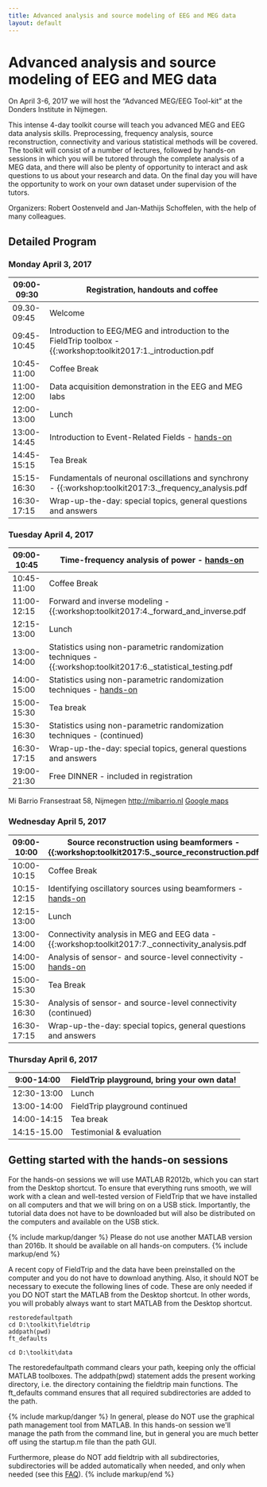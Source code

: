 ```yaml
---
title: Advanced analysis and source modeling of EEG and MEG data
layout: default
---
```


# Advanced analysis and source modeling of EEG and MEG data

On April 3-6, 2017 we will host the “Advanced MEG/EEG Tool-kit” at the Donders Institute in Nijmegen.

This intense 4-day toolkit course will teach you advanced MEG and EEG data analysis skills. Preprocessing, frequency analysis, source reconstruction, connectivity and various statistical methods will be covered. The toolkit will consist of a number of lectures, followed by hands-on sessions in which you will be tutored through the complete analysis of a MEG data, and there will also be plenty of opportunity to interact and ask questions to us about your research and data. On the final day you will have the opportunity to work on your own dataset under supervision of the tutors.

Organizers: Robert Oostenveld and Jan-Mathijs Schoffelen, with the help of many colleagues.

## Detailed Program

### Monday April 3, 2017

 | 09:00-09:30 | Registration, handouts and coffee                                                                                 |          
 | ----------- | ---------------------------------                                                                                 |          
 | 09.30-09:45 | Welcome                                                                                                           |          
 | 09:45-10:45 | Introduction to EEG/MEG and introduction to the FieldTrip toolbox - {{:workshop:toolkit2017:1._introduction.pdf   | lecture}} |
 | 10:45-11:00 | Coffee Break                                                                                                      |          
 | 11:00-12:00 | Data acquisition demonstration in the EEG and MEG labs                                                            |          
 | 12:00-13:00 | Lunch                                                                                                             |          
 | 13:00-14:45 | Introduction to Event-Related Fields - [hands-on](/tutorial/eventrelatedaveraging) |          
 | 14:45-15:15 | Tea Break                                                                                                         |          
 | 15:15-16:30 | Fundamentals of neuronal oscillations and synchrony - {{:workshop:toolkit2017:3._frequency_analysis.pdf           | lecture}} |
 | 16:30-17:15 | Wrap-up-the-day: special topics, general questions and answers                                                    |          

### Tuesday April 4, 2017

 | 09:00-10:45 | Time-frequency analysis of power - [hands-on](/tutorial/timefrequencyanalysis)                                 |          
 | ----------- | -------------------------------------------------------------------------------------------------------------                                 |          
 | 10:45-11:00 | Coffee Break                                                                                                                                  |          
 | 11:00-12:15 | Forward and inverse modeling - {{:workshop:toolkit2017:4._forward_and_inverse.pdf                                                             | lecture}} |
 | 12:15-13:00 | Lunch                                                                                                                                         |          
 | 13:00-14:00 | Statistics using non-parametric randomization techniques  - {{:workshop:toolkit2017:6._statistical_testing.pdf                                | lecture}} |
 | 14:00-15:00 | Statistics using non-parametric randomization techniques -  [hands-on](/tutorial/cluster_permutation_timelock) |          
 | 15:00-15:30 | Tea break                                                                                                                                     |          
 | 15:30-16:30 | Statistics using non-parametric randomization techniques -  (continued)                                                                       |          
 | 16:30-17:15 | Wrap-up-the-day: special topics, general questions and answers                                                                                |          
 | 19:00-21:30 | Free DINNER - included in registration                                                                                                        |          

Mi Barrio
Fransestraat 58, Nijmegen
http://mibarrio.nl
[Google maps](https://www.google.nl/maps/dir/Mi+Barrio,+Fransestraat,+Nijmegen/Kapittelweg+29,+6525+EN+Nijmegen/@51.8321229,5.8524935,15z/data=!3m1!4b1!4m14!4m13!1m5!1m1!1s0x41701c8778dae51f/0xdc30bc96f7ed1418!2m2!1d5.860964!2d51.8383775!1m5!1m1!1s0x47c708f0ee77debd/0x2097068b19fc0afd!2m2!1d5.8633555!2d51.826093!3e2)

### Wednesday April 5, 2017

 | 09:00-10:00 | Source reconstruction using beamformers - {{:workshop:toolkit2017:5._source_reconstruction.pdf                        | lecture}} |
 | ----------- | ----------------------------------------------------------------------------------------------                        | --------- |
 | 10:00-10:15 | Coffee Break                                                                                                          |          
 | 10:15-12:15 | Identifying oscillatory sources using beamformers - [hands-on](/tutorial/beamformer)   |          
 | 12:15-13:00 | Lunch                                                                                                                 |          
 | 13:00-14:00 | Connectivity analysis in MEG and EEG data - {{:workshop:toolkit2017:7._connectivity_analysis.pdf                      | lecture}} |
 | 14:00-15:00 | Analysis of sensor- and source-level connectivity - [hands-on](/tutorial/connectivity) |          
 | 15:00-15:30 | Tea Break                                                                                                             |          
 | 15:30-16:30 | Analysis of sensor- and source-level connectivity (continued)                                                         |          
 | 16:30-17:15 | Wrap-up-the-day: special topics, general questions and answers                                                        |          

### Thursday April 6, 2017

 | 9:00-14:00  | FieldTrip playground, bring your own data! |
 | ----------  | ------------------------------------------ |
 | 12:30-13:00 | Lunch                                      |
 | 13:00-14:00 | FieldTrip playground continued             |
 | 14:00-14:15 | Tea break                                  |
 | 14:15-15.00 | Testimonial & evaluation                   |

## Getting started with the hands-on sessions

For the hands-on sessions we will use MATLAB R2012b, which you can start from the Desktop shortcut. To ensure that everything runs smooth, we will work with a clean and well-tested version of FieldTrip that we have installed on all computers and that we will bring on on a USB stick. Importantly, the tutorial data does not have to be downloaded but will also be distributed on the computers and available on the USB stick.

{% include markup/danger %}
Please do not use another MATLAB version than 2016b. It should be available on all hands-on computers.
{% include markup/end %}

A recent copy of FieldTrip and the data have been preinstalled on the computer and you do not have to download anything. Also, it should NOT be necessary to execute the following lines of code. These are only needed if you DO NOT start the MATLAB from the Desktop shortcut. In other words, you will probably always want to start MATLAB from the Desktop shortcut.

    restoredefaultpath
    cd D:\toolkit\fieldtrip
    addpath(pwd)
    ft_defaults

    cd D:\toolkit\data

The restoredefaultpath command clears your path, keeping only the official MATLAB toolboxes. The addpath(pwd) statement adds the present working directory, i.e. the directory containing the fieldtrip main functions. The ft_defaults command ensures that all required subdirectories are added to the path.

{% include markup/danger %}
In general, please do NOT use the graphical path management tool from MATLAB. In this hands-on session we'll manage the path from the command line, but in general you are much better off using the startup.m file than the path GUI.

Furthermore, please do NOT add fieldtrip with all subdirectories, subdirectories will be added automatically when needed, and only when needed (see this [FAQ](/faq/should_i_add_fieldtrip_with_all_subdirectories_to_my_matlab_path)).
{% include markup/end %}
